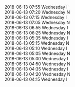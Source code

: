 2018-06-13 07:55 Wednesday  I  
2018-06-13 07:20 Wednesday  N  
2018-06-13 07:15 Wednesday  I  
2018-06-13 07:05 Wednesday  N  
2018-06-13 06:55 Wednesday  I  
2018-06-13 06:25 Wednesday  N  
2018-06-13 05:35 Wednesday  I  
2018-06-13 05:15 Wednesday  N  
2018-06-13 05:10 Wednesday  I  
2018-06-13 05:05 Wednesday  N  
2018-06-13 05:00 Wednesday  I  
2018-06-13 04:50 Wednesday  N  
2018-06-13 04:35 Wednesday  I  
2018-06-13 04:20 Wednesday  N  
2018-06-13 04:15 Wednesday  I  
